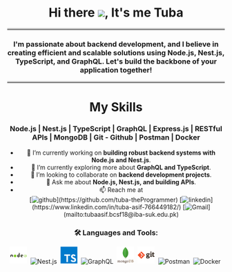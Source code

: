 <div align="center">
  <h1 align="center">Hi there <img src="https://media.giphy.com/media/hvRJCLFzcasrR4ia7z/giphy.gif" width="10px"/>, It's me Tuba</h1>

  <hr style="border-top: 3px solid #bbb">
  <h3 align="center">I'm passionate about backend development, and I believe in creating efficient and scalable solutions using Node.js, Nest.js, TypeScript, and GraphQL. Let's build the backbone of your application together!</h3>
  <hr style="border-top: 3px solid #bbb">
  <h1 align="center">My Skills</h1>
  <h3 align="center">Node.js | Nest.js | TypeScript | GraphQL | Express.js | RESTful APIs | MongoDB | Git - Github | Postman | Docker</h3>

  - 🔭 I’m currently working on **building robust backend systems with Node.js and Nest.js**.
  - 🌱 I’m currently exploring more about **GraphQL and TypeScript**.
  - 👯 I’m looking to collaborate on **backend development projects**.
  - 💬 Ask me about **Node.js, Nest.js, and building APIs**.
  - 📫 Reach me at
    <div>
      [<img src="https://img.icons8.com/nolan/64/github.png" alt='github' height='40'>](https://github.com/tuba-theProgrammer)
      [<img src="https://img.icons8.com/nolan/64/linkedin.png" alt='linkedin' height='40'>](https://www.linkedin.com/in/tuba-asif-766449182/)
      [<img src="https://img.icons8.com/color-glass/48/000000/gmail.png" alt='Gmail' height='40'>](mailto:tubaasif.bcsf18@iba-suk.edu.pk)
    </div>

  ### :hammer_and_wrench: Languages and Tools:
  <div>
    <img src="https://github.com/devicons/devicon/blob/master/icons/nodejs/nodejs-original-wordmark.svg" title="Node.js" alt="Node.js" width="40" height="40"/>&nbsp;
    <img src="https://nestjs.com/img/logo_text.svg" title="Nest.js" alt="Nest.js" width="40" height="40"/>&nbsp;
    <img src="https://github.com/devicons/devicon/blob/master/icons/typescript/typescript-original.svg" title="TypeScript" alt="TypeScript" width="40" height="40"/>&nbsp;
    <img src="https://graphql.org/img/logo.svg" title="GraphQL" alt="GraphQL" width="40" height="40"/>&nbsp;
    <img src="https://github.com/devicons/devicon/blob/master/icons/mongodb/mongodb-original-wordmark.svg" title="MongoDB" alt="MongoDB" width="40" height="40"/>&nbsp;
    <img src="https://github.com/devicons/devicon/blob/master/icons/git/git-original-wordmark.svg" title="Git" alt="Git" width="40" height="40"/>&nbsp;
    <img src="https://www.postman.com/assets/logos/postman-logo.png" title="Postman" alt="Postman" width="40" height="40"/>&nbsp;
    <img src="https://www.docker.com/sites/default/files/d8/2019-07/vertical-logo-monochromatic.png" title="Docker" alt="Docker" width="40" height="40"/>&nbsp;
  </div>
</div>
